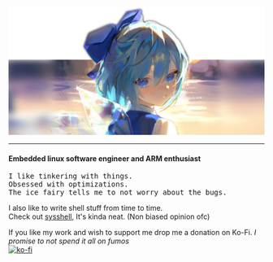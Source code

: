 <img src="https://raw.githubusercontent.com/System64fumo/System64fumo/master/assets/header.png" alt="Header image">
<hr>

#### Embedded linux software engineer and ARM enthusiast
<pre>
I like tinkering with things.
Obsessed with optimizations.
The ice fairy tells me to not worry about the bugs.
</pre>

I also like to write shell stuff from time to time.<br>
Check out [sysshell](https://github.com/System64fumo/sysshell), It's kinda neat. (Non biased opinion ofc)<br>

If you like my work and wish to support me drop me a donation on Ko-Fi. *I promise to not spend it all on fumos*<br>
[![ko-fi](https://ko-fi.com/img/githubbutton_sm.svg)](https://ko-fi.com/system64)<br/>
